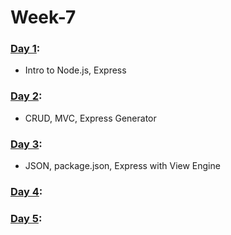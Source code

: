 # Week-7

### [Day 1](https://github.com/freecodingbootcamp/Week-7/tree/master/Day-1):

- Intro to Node.js, Express

### [Day 2](https://github.com/freecodingbootcamp/Week-7/tree/master/Day-2):

- CRUD, MVC, Express Generator

### [Day 3](https://github.com/freecodingbootcamp/Week-7/tree/master/Day-3):

- JSON, package.json, Express with View Engine

### [Day 4](https://github.com/freecodingbootcamp/Week-7/tree/master/Day-4):

### [Day 5](https://github.com/freecodingbootcamp/Week-7/tree/master/Day-5):
